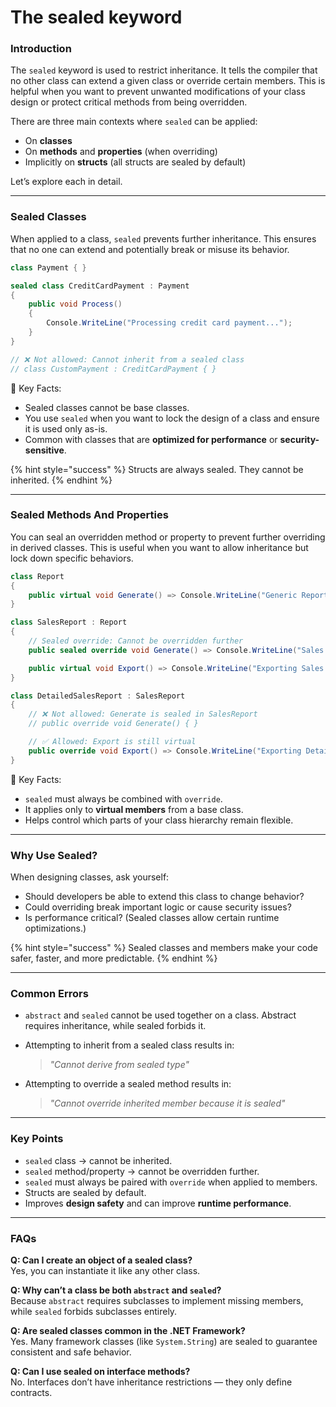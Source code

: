 # The sealed keyword

### Introduction

The `sealed` keyword is used to restrict inheritance. It tells the compiler that no other class can extend a given class or override certain members. This is helpful when you want to prevent unwanted modifications of your class design or protect critical methods from being overridden.

There are three main contexts where `sealed` can be applied:

* On **classes**
* On **methods** and **properties** (when overriding)
* Implicitly on **structs** (all structs are sealed by default)

Let’s explore each in detail.

***

### Sealed Classes

When applied to a class, `sealed` prevents further inheritance. This ensures that no one can extend and potentially break or misuse its behavior.

```csharp
class Payment { }

sealed class CreditCardPayment : Payment
{
    public void Process()
    {
        Console.WriteLine("Processing credit card payment...");
    }
}

// ❌ Not allowed: Cannot inherit from a sealed class
// class CustomPayment : CreditCardPayment { }
```

📌 Key Facts:

* Sealed classes cannot be base classes.
* You use `sealed` when you want to lock the design of a class and ensure it is used only as-is.
* Common with classes that are **optimized for performance** or **security-sensitive**.

{% hint style="success" %}
Structs are always sealed. They cannot be inherited.
{% endhint %}

***

### Sealed Methods And Properties

You can seal an overridden method or property to prevent further overriding in derived classes. This is useful when you want to allow inheritance but lock down specific behaviors.

```csharp
class Report
{
    public virtual void Generate() => Console.WriteLine("Generic Report");
}

class SalesReport : Report
{
    // Sealed override: Cannot be overridden further
    public sealed override void Generate() => Console.WriteLine("Sales Report");

    public virtual void Export() => Console.WriteLine("Exporting Sales Report...");
}

class DetailedSalesReport : SalesReport
{
    // ❌ Not allowed: Generate is sealed in SalesReport
    // public override void Generate() { }

    // ✅ Allowed: Export is still virtual
    public override void Export() => Console.WriteLine("Exporting Detailed Sales Report...");
}
```

📌 Key Facts:

* `sealed` must always be combined with `override`.
* It applies only to **virtual members** from a base class.
* Helps control which parts of your class hierarchy remain flexible.

***

### Why Use Sealed?

When designing classes, ask yourself:

* Should developers be able to extend this class to change behavior?
* Could overriding break important logic or cause security issues?
* Is performance critical? (Sealed classes allow certain runtime optimizations.)

{% hint style="success" %}
Sealed classes and members make your code safer, faster, and more predictable.
{% endhint %}

***

### Common Errors

* `abstract` and `sealed` cannot be used together on a class. Abstract requires inheritance, while sealed forbids it.
*   Attempting to inherit from a sealed class results in:

    > _"Cannot derive from sealed type"_
*   Attempting to override a sealed method results in:

    > _"Cannot override inherited member because it is sealed"_

***

### Key Points

* `sealed` class → cannot be inherited.
* `sealed` method/property → cannot be overridden further.
* `sealed` must always be paired with `override` when applied to members.
* Structs are sealed by default.
* Improves **design safety** and can improve **runtime performance**.

***

### FAQs

**Q: Can I create an object of a sealed class?**\
Yes, you can instantiate it like any other class.

**Q: Why can’t a class be both `abstract` and `sealed`?**\
Because `abstract` requires subclasses to implement missing members, while `sealed` forbids subclasses entirely.

**Q: Are sealed classes common in the .NET Framework?**\
Yes. Many framework classes (like `System.String`) are sealed to guarantee consistent and safe behavior.

**Q: Can I use sealed on interface methods?**\
No. Interfaces don’t have inheritance restrictions — they only define contracts.
